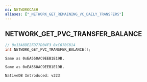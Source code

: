 ```yaml
---
ns: NETWORKCASH
aliases: ["_NETWORK_GET_REMAINING_VC_DAILY_TRANSFERS"]
---
```

## NETWORK_GET_PVC_TRANSFER_BALANCE

```c
// 0x13A8DE2FD77D04F3 0xC670C814
int NETWORK_GET_PVC_TRANSFER_BALANCE();
```

```
Same as 0xEA560AC9EEB1E19B.
```

```
Same as 0xEA560AC9EEB1E19B.

NativeDB Introduced: v323
```


